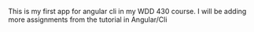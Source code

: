 This is my first app for angular cli in my WDD 430 course.
I will be adding more assignments from the tutorial in Angular/Cli
